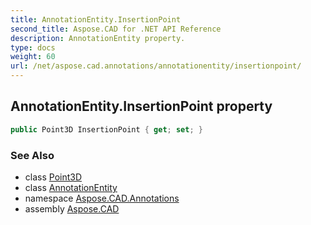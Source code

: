 ```yaml
---
title: AnnotationEntity.InsertionPoint
second_title: Aspose.CAD for .NET API Reference
description: AnnotationEntity property. 
type: docs
weight: 60
url: /net/aspose.cad.annotations/annotationentity/insertionpoint/
---
```

## AnnotationEntity.InsertionPoint property

```csharp
public Point3D InsertionPoint { get; set; }
```

### See Also

* class [Point3D](../../../aspose.cad.exporters.cadapsentitiesexporter.cadaps3d/point3d/)
* class [AnnotationEntity](../)
* namespace [Aspose.CAD.Annotations](../../../aspose.cad.annotations/)
* assembly [Aspose.CAD](../../../)


